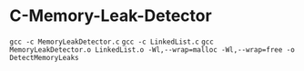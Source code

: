 # C-Memory-Leak-Detector

```gcc -c MemoryLeakDetector.c```
```gcc -c LinkedList.c```
```gcc MemoryLeakDetector.o LinkedList.o -Wl,--wrap=malloc -Wl,--wrap=free -o DetectMemoryLeaks```
